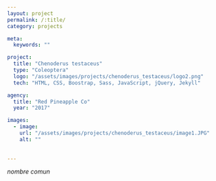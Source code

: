 ```yaml
---
layout: project
permalink: /:title/
category: projects

meta:
  keywords: ""

project:
  title: "Chenoderus testaceus"
  type: "Coleoptera"
  logo: "/assets/images/projects/chenoderus_testaceus/logo2.png"
  tech: "HTML, CSS, Boostrap, Sass, JavaScript, jQuery, Jekyll"

agency:
  title: "Red Pineapple Co"
  year: "2017"

images:
  - image:
    url: "/assets/images/projects/chenoderus_testaceus/image1.JPG"
    alt: ""
  
  
---
```

<p><i>nombre comun </i></p>
